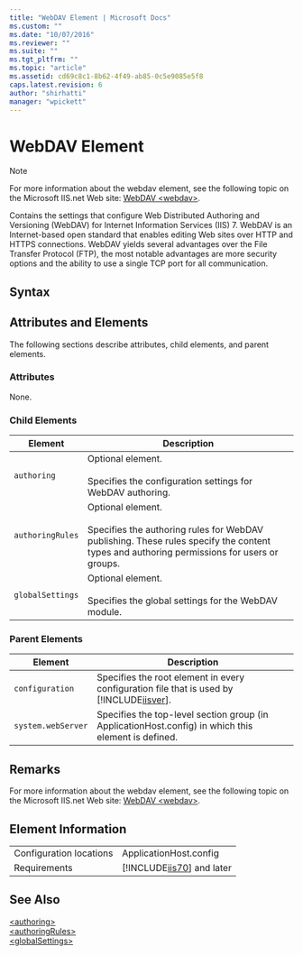 ```yaml
---
title: "WebDAV Element | Microsoft Docs"
ms.custom: ""
ms.date: "10/07/2016"
ms.reviewer: ""
ms.suite: ""
ms.tgt_pltfrm: ""
ms.topic: "article"
ms.assetid: cd69c8c1-8b62-4f49-ab85-0c5e9085e5f8
caps.latest.revision: 6
author: "shirhatti"
manager: "wpickett"
---
```

# WebDAV Element
> [!NOTE]
>  For more information about the webdav element, see the following topic on the Microsoft IIS.net Web site: [WebDAV \<webdav>](http://www.iis.net/ConfigReference/system.webServer/webdav).  
  
 Contains the settings that configure Web Distributed Authoring and Versioning (WebDAV) for Internet Information Services (IIS) 7. WebDAV is an Internet-based open standard that enables editing Web sites over HTTP and HTTPS connections. WebDAV yields several advantages over the File Transfer Protocol (FTP), the most notable advantages are more security options and the ability to use a single TCP port for all communication.  
  
## Syntax  
  
## Attributes and Elements  
 The following sections describe attributes, child elements, and parent elements.  
  
### Attributes  
 None.  
  
### Child Elements  
  
|Element|Description|  
|-------------|-----------------|  
|`authoring`|Optional element.<br /><br /> Specifies the configuration settings for WebDAV authoring.|  
|`authoringRules`|Optional element.<br /><br /> Specifies the authoring rules for WebDAV publishing. These rules specify the content types and authoring permissions for users or groups.|  
|`globalSettings`|Optional element.<br /><br /> Specifies the global settings for the WebDAV module.|  
  
### Parent Elements  
  
|Element|Description|  
|-------------|-----------------|  
|`configuration`|Specifies the root element in every configuration file that is used by [!INCLUDE[iisver](../../reference/admin/includes/iisver-md.md)].|  
|`system.webServer`|Specifies the top-level section group (in ApplicationHost.config) in which this element is defined.|  
  
## Remarks  
 For more information about the webdav element, see the following topic on the Microsoft IIS.net Web site: [WebDAV \<webdav>](http://www.iis.net/ConfigReference/system.webServer/webdav).  
  
## Element Information  
  
|||  
|-|-|  
|Configuration locations|ApplicationHost.config|  
|Requirements|[!INCLUDE[iis70](../../reference/admin/includes/iis70-md.md)] and later|  
  
## See Also  
 [\<authoring>](../../reference/admin/authoring-element-for-webdav.md)   
 [\<authoringRules>](../../reference/admin/authoringrules-element-for-webdav.md)   
 [\<globalSettings>](../../reference/admin/globalsettings-element-for-webdav.md)